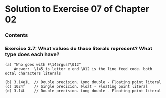 # Solution to Exercise 07 of Chapter 02

### Contents

### Exercise 2.7: What values do these literals represent? What type does each have?

```
(a) "Who goes with F\145rgus?\012"
    Answer:  \145 is letter e end \012 is the line feed code. both octal characters literals

(b) 3.14e1L  // Double precision. Long double - Floating point literal
(c) 1024f    // Single precicion. Float - Floating point literal
(d) 3.14L    // Double precision. Long double - Floating point literal
```
